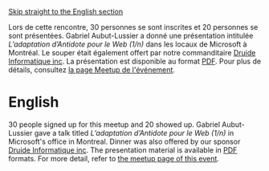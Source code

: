[Skip straight to the English section](#english)

Lors de cette rencontre, 30 personnes se sont inscrites et 20 personnes se sont présentées. Gabriel Aubut-Lussier a donné une présentation intitulée *L’adaptation d’Antidote pour le Web (1/n)* dans les locaux de Microsoft à Montréal. Le souper était également offert par notre commanditaire [Druide Informatique inc](https://www.druide.com). La présentation est disponible au format [PDF](https://github.com/CppMtl/Meetups/blob/master/2018/2018-12-13%20%5BGabriel%20Aubut-Lussier%5D%20L'adaptation%20d'Antidote%20pour%20le%20Web%20(1:n)/20181213%20AdaptationAntidoteWebPartie1.pdf). Pour plus de détails, consultez [la page Meetup de l'événement](https://www.meetup.com/CppMtl/events/256462433/).

# English
30 people signed up for this meetup and 20 showed up. Gabriel Aubut-Lussier gave a talk titled *L’adaptation d’Antidote pour le Web (1/n)* in Microsoft's office in Montreal. Dinner was also offered by our sponsor [Druide Informatique inc](https://www.druide.com). The presentation material is available in [PDF](https://github.com/CppMtl/Meetups/blob/master/2018/2018-12-13%20%5BGabriel%20Aubut-Lussier%5D%20L'adaptation%20d'Antidote%20pour%20le%20Web%20(1:n)/20181213%20AdaptationAntidoteWebPartie1.pdf) formats. For more detail, refer to [the meetup page of this event](https://www.meetup.com/CppMtl/events/256462433/).

